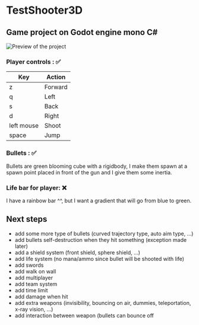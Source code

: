 # TestShooter3D

## Game project on Godot engine mono C#

![Preview of the project](https://i.postimg.cc/RVMmq7P5/Capture-d-cran-du-2022-07-11-22-08-14.png)

### Player controls : ✅

| Key | Action |
|--|--|
| z | Forward |
| q | Left |
| s | Back |
| d | Right |
| left mouse | Shoot |
| space | Jump |

### Bullets : ✅

Bullets are green blooming cube with a rigidbody, I make them spawn at a spawn point placed in front of the gun and I give them some inertia.

### Life bar for player: ❌

I have a rainbow bar ^^, but I want a gradient that will go from blue to green.

## Next steps

 - add some more type of bullets (curved trajectory type, auto aim type, ...)
 - add bullets self-destruction when they hit something (exception made later)
 - add a shield system (front shield, sphere shield, ...)
 - add life system (no mana/ammo since bullet will be shooted with life)
 - add swords
 - add walk on wall
 - add multiplayer
 - add team system
 - add time limit
 - add damage when hit
 - add extra weapons (invisibility, bouncing on air, dummies, teleportation, x-ray vision, ...)
 - add interaction between weapon (bullets can bounce off 
